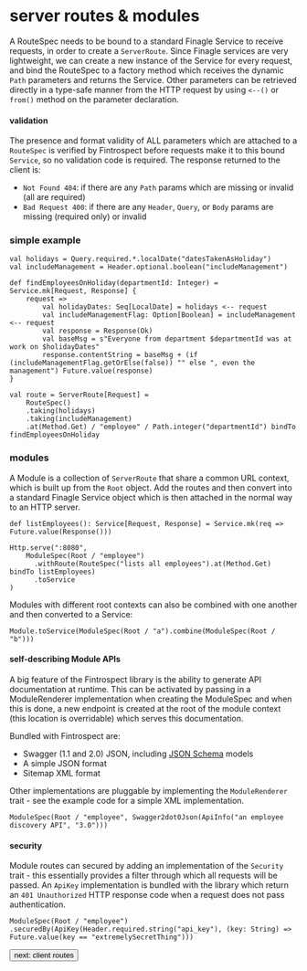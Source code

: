 # server routes & modules
A RouteSpec needs to be bound to a standard Finagle Service to receive requests, in order to create a ```ServerRoute```. Since Finagle 
services are very lightweight, we can create a new instance of the Service for every request, and bind the RouteSpec to a factory method 
which receives the dynamic ```Path``` parameters and returns the Service. Other parameters can be retrieved directly in a type-safe manner from the HTTP request by using ```<--()``` or 
```from()``` method on the parameter declaration.

#### validation
The presence and format validity of ALL parameters which are attached to a ```RouteSpec``` is verified by Fintrospect before requests make it to 
this bound ```Service```, so no validation code is required. The response returned to the client is:

- ```Not Found 404```: if there are any ```Path``` params which are missing or invalid (all are required)
- ```Bad Request 400```: if there are any ```Header```, ```Query```, or ```Body``` params are missing (required only) or invalid

### simple example
```
val holidays = Query.required.*.localDate("datesTakenAsHoliday")
val includeManagement = Header.optional.boolean("includeManagement")

def findEmployeesOnHoliday(departmentId: Integer) = Service.mk[Request, Response] {
    request =>
        val holidayDates: Seq[LocalDate] = holidays <-- request
        val includeManagementFlag: Option[Boolean] = includeManagement <-- request
        val response = Response(Ok)
        val baseMsg = s"Everyone from department $departmentId was at work on $holidayDates"
        response.contentString = baseMsg + (if (includeManagementFlag.getOrElse(false)) "" else ", even the management") Future.value(response)
}

val route = ServerRoute[Request] = 
    RouteSpec()
    .taking(holidays)
    .taking(includeManagement)
    .at(Method.Get) / "employee" / Path.integer("departmentId") bindTo findEmployeesOnHoliday
```

### modules
A Module is a collection of ```ServerRoute``` that share a common URL context, which is built up from the ```Root``` object. Add the 
routes and then convert into a standard Finagle Service object which is then attached in the normal way to an HTTP server.
```
def listEmployees(): Service[Request, Response] = Service.mk(req => Future.value(Response()))

Http.serve(":8080",
    ModuleSpec(Root / "employee")
      .withRoute(RouteSpec("lists all employees").at(Method.Get) bindTo listEmployees)
      .toService
)

```
Modules with different root contexts can also be combined with one another and then converted to a Service:
```
Module.toService(ModuleSpec(Root / "a").combine(ModuleSpec(Root / "b")))
```

#### self-describing Module APIs
A big feature of the Fintrospect library is the ability to generate API documentation at runtime. This can be activated by passing 
in a ModuleRenderer implementation when creating the ModuleSpec and when this is done, a new endpoint is created at the root of the 
module context (this location is overridable) which serves this documentation. 

Bundled with Fintrospect are:
- Swagger (1.1 and 2.0) JSON, including <a href="http://json-schema.org/" target="_top">JSON Schema</a> models
- A simple JSON format
- Sitemap XML format

Other implementations are pluggable by implementing the ```ModuleRenderer```  trait - see the example code for a simple XML implementation.
```
ModuleSpec(Root / "employee", Swagger2dot0Json(ApiInfo("an employee discovery API", "3.0")))
```

#### security
Module routes can secured by adding an implementation of the ```Security``` trait - this essentially provides a filter through which 
all requests will be passed. An ```ApiKey``` implementation is bundled with the library which return an ```401 Unauthorized``` HTTP 
response code when a request does not pass authentication.
```
ModuleSpec(Root / "employee")
.securedBy(ApiKey(Header.required.string("api_key"), (key: String) => Future.value(key == "extremelySecretThing")))
```
<a class="next" href="client-routes" target="_top"><button type="button" class="btn btn-sm btn-default">next: client routes</button></a>
